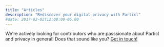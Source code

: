```yaml
---
title: "Articles"
description: "Rediscover your digital privacy with Particl"
#date: 2017-03-02T12:00:00-05:00
---
```

We're actively looking for contributors who are passsionate about Particl and privacy in general! Does that sound like you? [Get in touch!](/about)
